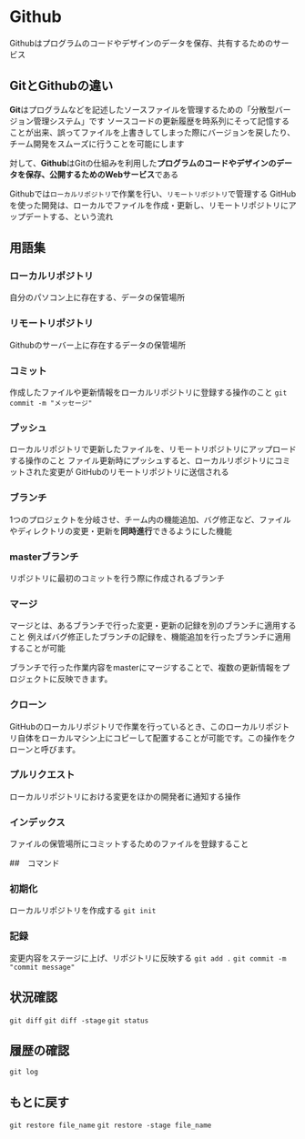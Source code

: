# Github
Githubはプログラムのコードやデザインのデータを保存、共有するためのサービス

## GitとGithubの違い
**Git**はプログラムなどを記述したソースファイルを管理するための「分散型バージョン管理システム」です
ソースコードの更新履歴を時系列にそって記憶することが出来、誤ってファイルを上書きしてしまった際にバージョンを戻したり、
チーム開発をスムーズに行うことを可能にします

対して、**Github**はGitの仕組みを利用した**プログラムのコードやデザインのデータを保存、公開するためのWebサービス**である

Githubでは`ローカルリポジトリ`で作業を行い、`リモートリポジトリ`で管理する
GitHubを使った開発は、ローカルでファイルを作成・更新し、リモートリポジトリにアップデートする、という流れ

## 用語集
### ローカルリポジトリ
自分のパソコン上に存在する、データの保管場所
### リモートリポジトリ
Githubのサーバー上に存在するデータの保管場所
### コミット
作成したファイルや更新情報をローカルリポジトリに登録する操作のこと
```git commit -m "メッセージ"```
### プッシュ
ローカルリポジトリで更新したファイルを、リモートリポジトリにアップロードする操作のこと
ファイル更新時にプッシュすると、ローカルリポジトリにコミットされた変更が GitHubのリモートリポジトリに送信される
### ブランチ
1つのプロジェクトを分岐させ、チーム内の機能追加、バグ修正など、ファイルやディレクトリの変更・更新を**同時進行**できるようにした機能
### masterブランチ
リポジトリに最初のコミットを行う際に作成されるブランチ
### マージ
マージとは、あるブランチで行った変更・更新の記録を別のブランチに適用すること
例えばバグ修正したブランチの記録を、機能追加を行ったブランチに適用することが可能

ブランチで行った作業内容をmasterにマージすることで、複数の更新情報をプロジェクトに反映できます。
### クローン
GitHubのローカルリポジトリで作業を行っているとき、このローカルリポジトリ自体をローカルマシン上にコピーして配置することが可能です。この操作をクローンと呼びます。
### プルリクエスト
ローカルリポジトリにおける変更をほかの開発者に通知する操作
### インデックス
ファイルの保管場所にコミットするためのファイルを登録すること

##　コマンド
### 初期化
ローカルリポジトリを作成する
`git init`
### 記録
変更内容をステージに上げ、リポジトリに反映する
`git add .`
`git commit -m "commit message"`

## 状況確認
`git diff`
`git diff -stage`
`git status`

## 履歴の確認
`git log`

## もとに戻す
`git restore file_name`
`git restore -stage file_name`
